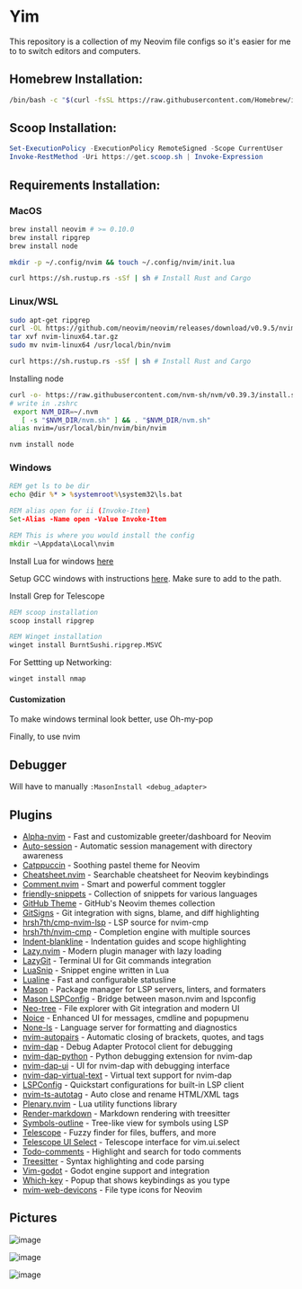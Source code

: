 # Yim
This repository is a collection of my Neovim file configs so it's easier for me to to switch editors and computers.

## Homebrew Installation:
```bash
/bin/bash -c "$(curl -fsSL https://raw.githubusercontent.com/Homebrew/install/HEAD/install.sh)"
```

## Scoop Installation:
```powershell
Set-ExecutionPolicy -ExecutionPolicy RemoteSigned -Scope CurrentUser
Invoke-RestMethod -Uri https://get.scoop.sh | Invoke-Expression
```

## Requirements Installation:
### MacOS
```bash
brew install neovim # >= 0.10.0
brew install ripgrep
brew install node

mkdir -p ~/.config/nvim && touch ~/.config/nvim/init.lua

curl https://sh.rustup.rs -sSf | sh # Install Rust and Cargo
```

### Linux/WSL
```bash
sudo apt-get ripgrep
curl -OL https://github.com/neovim/neovim/releases/download/v0.9.5/nvim-linux64.tar.gz
tar xvf nvim-linux64.tar.gz
sudo mv nvim-linux64 /usr/local/bin/nvim

curl https://sh.rustup.rs -sSf | sh # Install Rust and Cargo
```

Installing node
```bash
curl -o- https://raw.githubusercontent.com/nvm-sh/nvm/v0.39.3/install.sh | bash
# write in .zshrc
 export NVM_DIR=~/.nvm
   [ -s "$NVM_DIR/nvm.sh" ] && . "$NVM_DIR/nvm.sh"
alias nvim=/usr/local/bin/nvim/bin/nvim

nvm install node
```

### Windows
```cmd
REM get ls to be dir
echo @dir %* > %systemroot%\system32\ls.bat

REM alias open for ii (Invoke-Item)
Set-Alias -Name open -Value Invoke-Item

REM This is where you would install the config
mkdir ~\Appdata\Local\nvim
```

Install Lua for windows [here](https://github.com/rjpcomputing/luaforwindows)

Setup GCC windows with instructions [here](https://cpp-lang.net/tools/standalone/compilers/setup-gcc-windows/).
Make sure to add to the path.

Install Grep for Telescope
```cmd
REM scoop installation
scoop install ripgrep

REM Winget installation
winget install BurntSushi.ripgrep.MSVC
```
For Settting up Networking:
```cmd
winget install nmap
```

#### Customization
To make windows terminal look better, use Oh-my-pop

Finally, to use nvim

## Debugger
Will have to manually `:MasonInstall <debug_adapter>`

## Plugins
- [Alpha-nvim](https://github.com/goolord/alpha-nvim) - Fast and customizable greeter/dashboard for Neovim
- [Auto-session](https://github.com/rmagatti/auto-session) - Automatic session management with directory awareness
- [Catppuccin](https://github.com/catppuccin/nvim) - Soothing pastel theme for Neovim
- [Cheatsheet.nvim](https://github.com/sudormrfbin/cheatsheet.nvim) - Searchable cheatsheet for Neovim keybindings
- [Comment.nvim](https://github.com/numToStr/Comment.nvim) - Smart and powerful comment toggler
- [friendly-snippets](https://github.com/rafamadriz/friendly-snippets) - Collection of snippets for various languages
- [GitHub Theme](https://github.com/projekt0n/github-nvim-theme) - GitHub's Neovim themes collection
- [GitSigns](https://github.com/lewis6991/gitsigns.nvim) - Git integration with signs, blame, and diff highlighting
- [hrsh7th/cmp-nvim-lsp](https://github.com/hrsh7th/cmp-nvim-lsp) - LSP source for nvim-cmp
- [hrsh7th/nvim-cmp](https://github.com/hrsh7th/nvim-cmp) - Completion engine with multiple sources
- [Indent-blankline](https://github.com/lukas-reineke/indent-blankline.nvim) - Indentation guides and scope highlighting
- [Lazy.nvim](https://github.com/folke/lazy.nvim) - Modern plugin manager with lazy loading
- [LazyGit](https://github.com/kdheepak/lazygit.nvim) - Terminal UI for Git commands integration
- [LuaSnip](https://github.com/L3MON4D3/LuaSnip) - Snippet engine written in Lua
- [Lualine](https://github.com/nvim-lualine/lualine.nvim) - Fast and configurable statusline
- [Mason](https://github.com/williamboman/mason.nvim) - Package manager for LSP servers, linters, and formaters
- [Mason LSPConfig](https://github.com/williamboman/mason-lspconfig.nvim) - Bridge between mason.nvim and lspconfig
- [Neo-tree](https://github.com/nvim-neo-tree/neo-tree.nvim) - File explorer with Git integration and modern UI
- [Noice](https://github.com/folke/noice.nvim) - Enhanced UI for messages, cmdline and popupmenu
- [None-ls](https://github.com/nvimtools/none-ls.nvim) - Language server for formatting and diagnostics
- [nvim-autopairs](https://github.com/windwp/nvim-autopairs) - Automatic closing of brackets, quotes, and tags
- [nvim-dap](https://github.com/mfussenegger/nvim-dap) - Debug Adapter Protocol client for debugging
- [nvim-dap-python](https://github.com/mfussenegger/nvim-dap-python) - Python debugging extension for nvim-dap
- [nvim-dap-ui](https://github.com/rcarriga/nvim-dap-ui) - UI for nvim-dap with debugging interface
- [nvim-dap-virtual-text](https://github.com/theHamsta/nvim-dap-virtual-text) - Virtual text support for nvim-dap
- [LSPConfig](https://github.com/neovim/nvim-lspconfig) - Quickstart configurations for built-in LSP client
- [nvim-ts-autotag](https://github.com/windwp/nvim-ts-autotag) - Auto close and rename HTML/XML tags
- [Plenary.nvim](https://github.com/nvim-lua/plenary.nvim) - Lua utility functions library
- [Render-markdown](https://github.com/MeanderingProgrammer/render-markdown.nvim) - Markdown rendering with treesitter
- [Symbols-outline](https://github.com/simrat39/symbols-outline.nvim) - Tree-like view for symbols using LSP
- [Telescope](https://github.com/nvim-telescope/telescope.nvim) - Fuzzy finder for files, buffers, and more
- [Telescope UI Select](https://github.com/nvim-telescope/telescope-ui-select.nvim) - Telescope interface for vim.ui.select
- [Todo-comments](https://github.com/folke/todo-comments.nvim) - Highlight and search for todo comments
- [Treesitter](https://github.com/nvim-treesitter/nvim-treesitter) - Syntax highlighting and code parsing
- [Vim-godot](https://github.com/habamax/vim-godot) - Godot engine support and integration
- [Which-key](https://github.com/folke/which-key.nvim) - Popup that shows keybindings as you type
- [nvim-web-devicons](https://github.com/nvim-tree/nvim-web-devicons) - File type icons for Neovim

## Pictures
![image](https://github.com/yemibox51/Yim/assets/19742642/3a0a1fa4-67a8-45ca-a498-19a9871e0e2d)

![image](https://github.com/yemibox51/Yim/assets/19742642/5876439d-e1c4-4e42-a6af-3ac5357f030c)

![image](https://github.com/yemibox51/Yim/assets/19742642/d28738a1-934c-4393-8460-643abf43ca13)
